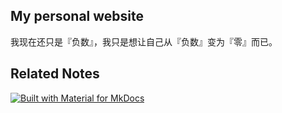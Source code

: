 ## My personal website

我现在还只是『负数』，我只是想让自己从『负数』变为『零』而已。
## Related Notes

[![Built with Material for MkDocs](https://img.shields.io/badge/Material_for_MkDocs-526CFE?style=for-the-badge&logo=MaterialForMkDocs&logoColor=white)](https://squidfunk.github.io/mkdocs-material/)

